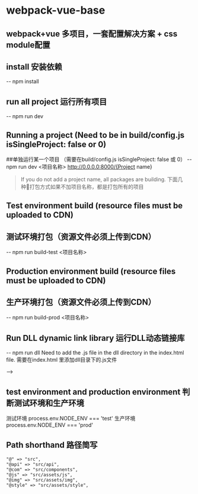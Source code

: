 
# webpack-vue-base
## webpack+vue 多项目，一套配置解决方案 + css module配置

## install 安装依赖
-- npm install
## run all project 运行所有项目
-- npm run dev

## Running a project (Need to be in build/config.js isSingleProject: false or 0)
##单独运行某一个项目 （需要在build/config.js isSingleProject: false 或 0）
-- npm run dev <Project name> <项目名称>
http://0.0.0.0:8000/{Project name}
> If you do not add a project name, all packages are building.
>下面几种打包方式如果不加项目名称，都是打包所有的项目

## Test environment build (resource files must be uploaded to CDN)
## 测试环境打包（资源文件必须上传到CDN）
-- npm run build-test <项目名称>
## Production environment build (resource files must be uploaded to CDN)
## 生产环境打包（资源文件必须上传到CDN）
-- npm run build-prod <项目名称>

## Run DLL dynamic link library 运行DLL动态链接库
-- npm run dll
Need to add the .js file in the dll directory in the index.html file.
需要在index.html 里添加dll目录下的.js文件
<script type="text/javascript" src="../../../dll/vendors.dll.[随机].js"></script> -->

## test environment and production environment 判断测试环境和生产环境
测试环境 process.env.NODE_ENV === 'test'
生产环境 process.env.NODE_ENV === 'prod'


## Path shorthand 路径简写
    "@" => "src",
    "@api" => "src/api",
    "@com" => "src/components",
    "@js" => "src/assets/js",
    "@img" => "src/assets/img",
    "@style" => "src/assets/style",
